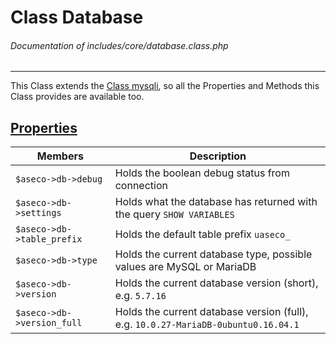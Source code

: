 # Class Database
###### Documentation of includes/core/database.class.php


***


This Class extends the [Class mysqli](http://php.net/manual/en/class.mysqli.php), so all the Properties and Methods this Class provides are available too.



## [Properties](_#Properties)


| Members								| Description
|-----------------------------------------------------------------------|------------
| `$aseco->db->debug`							| Holds the boolean debug status from connection
| `$aseco->db->settings`						| Holds what the database has returned with the query `SHOW VARIABLES`
| `$aseco->db->table_prefix`						| Holds the default table prefix `uaseco_`
| `$aseco->db->type`							| Holds the current database type, possible values are MySQL or MariaDB
| `$aseco->db->version`							| Holds the current database version (short), e.g. `5.7.16`
| `$aseco->db->version_full`						| Holds the current database version (full), e.g. `10.0.27-MariaDB-0ubuntu0.16.04.1`
